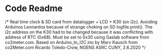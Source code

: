 # Code Readme
/*
  Real time clock & SD card from datalogger + LCD + K30 (on i2c).
  Avoiding Arduinos Leonardos because of strange choking on SD logfile.print().
  The i2c address on the K30 had to be changed because it was conflicting with address of RTC (0x68). 
  Must be set to 0x30 using Gaslab software from co2meter.com. 
  Based on Arduino_to_I2C.ino by Marv Kausch from co2Meter.com
  Ricardo Toledo-Crow, NGENS ASRC CUNY, 2.6.2020
*/

